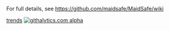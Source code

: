 For full details, see https://github.com/maidsafe/MaidSafe/wiki

[trends](https://d2weczhvl823v0.cloudfront.net/maidsafe/MaidSafe/trend.png)
[![githalytics.com alpha](https://cruel-carlota.pagodabox.com/853c95dcae6de8eb08494135737ed84e "githalytics.com")](http://githalytics.com/maidsafe/MaidSafe)

